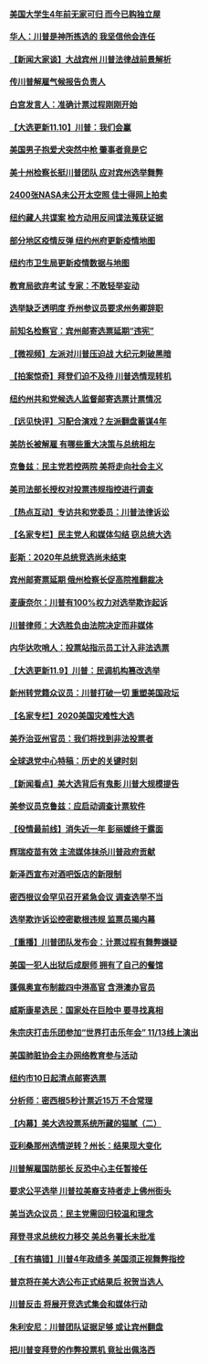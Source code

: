 #### [美国大学生4年前无家可归 而今已购独立屋](../pages/nsc412/n12539012.md) 
#### [华人：川普是神所拣选的   我坚信他会连任](../pages/nsc412/n12539126.md) 
#### [【新闻大家谈】大战宾州 川普法律战前景解析](../pages/nsc412/n12539189.md) 
#### [传川普解雇气候报告负责人](../pages/nsc412/n12538947.md) 
#### [白宫发言人：准确计票过程刚刚开始](../pages/nsc412/n12538809.md) 
#### [【大选更新11.10】川普：我们会赢](../pages/nsc412/n12538429.md) 
#### [美国男子抱爱犬突然中枪 肇事者竟是它](../pages/nsc412/n12538469.md) 
#### [美十州检察长挺川普团队 应对宾州选举舞弊](../pages/nsc412/n12538373.md) 
#### [2400张NASA未公开太空照 佳士得网上拍卖](../pages/nsc412/n12538214.md) 
#### [纽约藏人共谍案 检方动用反间谍法蒐获证据](../pages/nsc412/n12537882.md) 
#### [部分地区疫情反弹 纽约州府更新疫情地图](../pages/nsc412/n12537971.md) 
#### [纽约市卫生局更新疫情数据与地图](../pages/nsc412/n12537969.md) 
#### [教育局欲弃考试 专家：不敢轻举妄动](../pages/nsc412/n12537978.md) 
#### [选举缺乏透明度 乔州参议员要求州务卿辞职](../pages/nsc412/n12537944.md) 
#### [前知名检察官：宾州邮寄选票延期“违宪”](../pages/nsc412/n12537699.md) 
#### [【微视频】左派对川普压迫战 大纪元刺破黑暗](../pages/nsc412/n12537864.md) 
#### [【拍案惊奇】拜登们迫不及待 川普选情现转机](../pages/nsc412/n12537579.md) 
#### [纽约州共和党候选人监督邮寄选票计票情况](../pages/nsc412/n12537964.md) 
#### [【远见快评】习配合演戏？左派翻盘蓄谋4年](../pages/nsc412/n12537513.md) 
#### [美防长被解雇 有哪些重大决策与总统相左](../pages/nsc412/n12537694.md) 
#### [克鲁兹：民主党若控两院 美将走向社会主义](../pages/nsc412/n12537730.md) 
#### [美司法部长授权对投票违规指控进行调查](../pages/nsc412/n12537644.md) 
#### [【热点互动】专访共和党委员：川普法律诉讼](../pages/nsc412/n12537140.md) 
#### [【名家专栏】民主党人和媒体勾结 窃总统大选](../pages/nsc412/n12536392.md) 
#### [彭斯：2020年总统竞选尚未结束](../pages/nsc412/n12537582.md) 
#### [宾州邮寄票延期 俄州检察长促高院推翻裁决](../pages/nsc412/n12536973.md) 
#### [麦康奈尔：川普有100%权力对选举欺诈起诉](../pages/nsc412/n12537352.md) 
#### [川普律师：大选胜负由法院决定而非媒体](../pages/nsc412/n12537431.md) 
#### [内华达吹哨人：投票站指示员工计入非法选票](../pages/nsc412/n12537367.md) 
#### [【大选更新11.9】川普：民调机构篡改选举](../pages/nsc412/n12535884.md) 
#### [新州转党籍众议员：川普打破一切 重塑美国政坛](../pages/nsc412/n12537362.md) 
#### [【名家专栏】2020美国灾难性大选](../pages/nsc412/n12536131.md) 
#### [美乔治亚州官员：我们将找到非法投票者](../pages/nsc412/n12537355.md) 
#### [全球退党中心特稿：历史的关键时刻](../pages/nsc412/n12537150.md) 
#### [【新闻看点】美大选背后有鬼影 川普大规模提告](../pages/nsc412/n12537339.md) 
#### [美参议员克鲁兹：应启动调查计票软件](../pages/nsc412/n12537069.md) 
#### [【役情最前线】消失近一年 彭丽媛终于露面](../pages/nsc412/n12537116.md) 
#### [辉瑞疫苗有效 主流媒体抹杀川普政府贡献](../pages/nsc412/n12537240.md) 
#### [新泽西宣布对酒吧饭店的新限制](../pages/nsc412/n12537313.md) 
#### [密西根议会罕见召开紧急会议 调查选举不当](../pages/nsc412/n12537147.md) 
#### [选举欺诈诉讼控密歇根违规 监票员揭内幕](../pages/nsc412/n12537293.md) 
#### [【重播】川普团队发布会：计票过程有舞弊嫌疑](../pages/nsc412/n12537230.md) 
#### [美国一犯人出狱后成厨师 拥有了自己的餐馆](../pages/nsc412/n12536368.md) 
#### [蓬佩奥宣布制裁四中港高官 含港澳办官员](../pages/nsc412/n12537153.md) 
#### [威斯康星选民：国家处在巨险中 要寻找真相](../pages/nsc412/n12536739.md) 
#### [朱宗庆打击乐团参加“世界打击乐年会” 11/13线上演出](../pages/nsc412/n12537213.md) 
#### [美国肺脏协会主办网络教育参与活动](../pages/nsc412/n12537164.md) 
#### [纽约市10日起清点邮寄选票](../pages/nsc412/n12537166.md) 
#### [分析师：密西根5秒计票近15万 不合常理](../pages/nsc412/n12536974.md) 
#### [【内幕】美大选投票系统所藏的猫腻（二）](../pages/nsc412/n12536712.md) 
#### [亚利桑那州选情逆转？州长：结果现大变化](../pages/nsc412/n12536979.md) 
#### [川普解雇国防部长 反恐中心主任暂接任](../pages/nsc412/n12536697.md) 
#### [要求公平选举 川普拉美裔支持者走上佛州街头](../pages/nsc412/n12536927.md) 
#### [美当选众议员：民主党需回归较温和理念](../pages/nsc412/n12536928.md) 
#### [拜登寻求总统权力移交 美总务署长未批准](../pages/nsc412/n12536789.md) 
#### [【有冇搞错】川普4年政绩多 美国须正视舞弊指控](../pages/nsc412/n12536779.md) 
#### [普京将在美大选公布正式结果后 祝贺当选人](../pages/nsc412/n12536561.md) 
#### [川普反击 将展开竞选式集会和媒体行动](../pages/nsc412/n12536691.md) 
#### [朱利安尼：川普团队证据足够 或让宾州翻盘](../pages/nsc412/n12536615.md) 
#### [把川普变拜登的作弊投票机 竟扯出佩洛西](../pages/nsc412/n12536635.md) 
